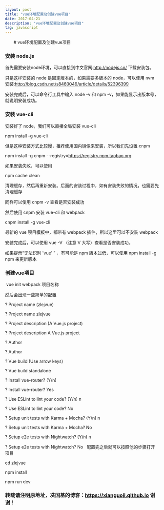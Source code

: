 ```yaml
---
layout: post
title: "vue环境配置及创建vue项目"
date: 2017-04-21
description: "vue环境配置及创建vue项目"
tag: javascript
---   
```


　　# vue环境配置及创建vue项目

### 安装 node.js

  首先需要安装node环境，可以直接到中文官网:http://nodejs.cn/ 下载安装包。

  只是这样安装的 node 是固定版本的，如果需要多版本的 node，可以使用 nvm 安装:http://blog.csdn.net/s8460049/article/details/52396399

  安装完成后，可以命令行工具中输入 node -v 和 npm -v，如果能显示出版本号，就说明安装成功。

### 安装 vue-cli

  安装好了 node，我们可以直接全局安装 vue-cli
  
  npm install -g vue-cli

  但是这种安装方式比较慢，推荐使用国内镜像来安装，所以我们先设置 cnpm
  
  npm install -g cnpm --registry=https://registry.npm.taobao.org

  如果安装失败，可以使用
  
  npm cache clean

  清理缓存，然后再重新安装。后面的安装过程中，如有安装失败的情况，也需要先清理缓存

  同样可以使用 cnpm -v 查看是否安装成功

  然后使用 cnpm 安装 vue-cli 和 webpack

  cnpm install -g vue-cli
  
  最新的 vue 项目模板中，都带有 webpack 插件，所以这里可以不安装 webpack

  安装完成后，可以使用 vue -V （注意 V 大写）查看是否安装成功。

  如果提示“无法识别 'vue' ” ，有可能是 npm 版本过低，可以使用 npm install -g npm 来更新版本
  
### 创建vue项目

  vue init webpack 项目名称
  
然后会出现一些简单的配置
  
  ? Project name (zlejvue)
  
  ? Project name zlejvue
  
  ? Project description (A Vue.js project)
  
  ? Project description A Vue.js project
  
  ? Author
 
  ? Author
  
  ? Vue build (Use arrow keys)
  
  ? Vue build standalone
  
  ? Install vue-router? (Y/n)
  
  ? Install vue-router? Yes
  
  ? Use ESLint to lint your code? (Y/n) n
  
  ? Use ESLint to lint your code? No
  
  ? Setup unit tests with Karma + Mocha? (Y/n) n
  
  ? Setup unit tests with Karma + Mocha? No
  
  ? Setup e2e tests with Nightwatch? (Y/n) n
  
  ? Setup e2e tests with Nightwatch? No
  
配置完之后就可以按照他的步骤打开项目

  cd zlejvue
  
  npm install
  
  npm run dev

 
  








  ### 转载请注明原地址，冼国基的博客：https://xianguoji.github.io 谢谢！
